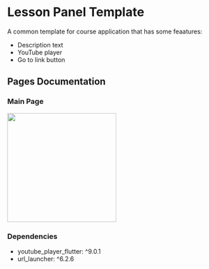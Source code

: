 # Lesson Panel Template

A common template for course application that has some feaatures:
- Description text
- YouTube player
- Go to link button

## Pages Documentation

### Main Page

<img src='https://github.com/akhher/flutter_leson_panel_template/assets/147062436/3e3588ed-1606-4e50-a605-d6a8ba45c806' width ='250'>

### Dependencies

- youtube_player_flutter: ^9.0.1
- url_launcher: ^6.2.6
